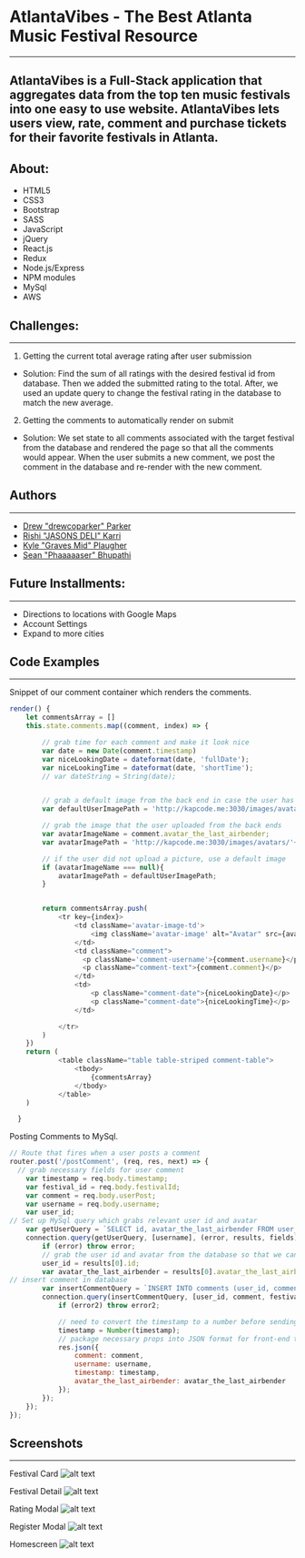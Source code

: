 
# AtlantaVibes - The Best Atlanta Music Festival Resource
---
AtlantaVibes is a Full-Stack application that aggregates data from the top ten music festivals into one easy to use website. AtlantaVibes lets users view, rate, comment and purchase tickets for their favorite festivals in Atlanta.
---

## About:

- HTML5
- CSS3
- Bootstrap
- SASS
- JavaScript
- jQuery
- React.js
- Redux
- Node.js/Express
- NPM modules
- MySql
- AWS

## Challenges:

--------------------------------------------------------------------------------

1. Getting the current total average rating after user submission
  - Solution: Find the sum of all ratings with the desired festival id from database. Then we added the submitted rating to the total. After, we used an update query to change the festival rating in the database to match the new average.

2. Getting the comments to automatically render on submit
  - Solution: We set state to all comments associated with the target festival from the database and rendered the page so that all the comments would appear. When the user submits a new comment, we post the comment in the database and re-render with the new comment.

## Authors

--------------------------------------------------------------------------------

- [Drew "drewcoparker" Parker](https://github.com/drewcoparker)
- [Rishi "JASONS DELI" Karri](https://github.com/rishikarri)
- [Kyle "Graves Mid" Plaugher](https://github.com/Kaplaugher)
- [Sean "Phaaaaaser" Bhupathi](https://github.com/seanbhup)

## Future Installments:

--------------------------------------------------------------------------------

- Directions to locations with Google Maps
- Account Settings
- Expand to more cities

## Code Examples

--------------------------------------------------------------------------------

Snippet of our comment container which renders the comments.

```javascript
render() {
    let commentsArray = []
    this.state.comments.map((comment, index) => {

        // grab time for each comment and make it look nice
        var date = new Date(comment.timestamp)
        var niceLookingDate = dateformat(date, 'fullDate');
        var niceLookingTime = dateformat(date, 'shortTime');
        // var dateString = String(date);


        // grab a default image from the back end in case the user has not uploaded a photo
        var defaultUserImagePath = 'http://kapcode.me:3030/images/avatars/default-user-image.jpg';

        // grab the image that the user uploaded from the back ends
        var avatarImageName = comment.avatar_the_last_airbender;
        var avatarImagePath = 'http://kapcode.me:3030/images/avatars/'+avatarImageName

        // if the user did not upload a picture, use a default image
        if (avatarImageName === null){
            avatarImagePath = defaultUserImagePath;
        }


        return commentsArray.push(                
            <tr key={index}>
                <td className='avatar-image-td'>
                    <img className='avatar-image' alt="Avatar" src={avatarImagePath} />
                </td>
                <td className="comment">
                  <p className='comment-username'>{comment.username}</p>
                  <p className="comment-text">{comment.comment}</p>
                </td>
                <td>
                    <p className="comment-date">{niceLookingDate}</p>
                    <p className="comment-date">{niceLookingTime}</p>
                </td>

            </tr>
        )
    })
    return (            
            <table className="table table-striped comment-table">
                <tbody>
                    {commentsArray}
                </tbody>
            </table>
    )

  }
```

Posting Comments to MySql.

```javascript
// Route that fires when a user posts a comment
router.post('/postComment', (req, res, next) => {
  // grab necessary fields for user comment
    var timestamp = req.body.timestamp;
    var festival_id = req.body.festivalId;
    var comment = req.body.userPost;
    var username = req.body.username;
    var user_id;
// Set up MySql query which grabs relevant user id and avatar
    var getUserQuery = `SELECT id, avatar_the_last_airbender FROM user_info WHERE username = ?`;
    connection.query(getUserQuery, [username], (error, results, fields) => {
        if (error) throw error;
        // grab the user id and avatar from the database so that we can pass it to the front end
        user_id = results[0].id;
        var avatar_the_last_airbender = results[0].avatar_the_last_airbender;
// insert comment in database
        var insertCommentQuery = `INSERT INTO comments (user_id, comment, festival_id, timestamp) VALUES (?, ?, ?, ?)`;
        connection.query(insertCommentQuery, [user_id, comment, festival_id, timestamp], (error2, results2, fields2) => {
            if (error2) throw error2;

            // need to convert the timestamp to a number before sending it back to the front-end so that we can convert it to a date object
            timestamp = Number(timestamp);
            // package necessary props into JSON format for front-end to use
            res.json({
                comment: comment,
                username: username,
                timestamp: timestamp,
                avatar_the_last_airbender: avatar_the_last_airbender
            });
        });
    });
});
```


## Screenshots

--------------------------------------------------------------------------------

Festival Card ![alt text](https://github.com/Kaplaugher/AtlantaVibes/blob/master/screenshots/festivaldetail.png "festivaldetail.png")

Festival Detail ![alt text](https://github.com/Kaplaugher/AtlantaVibes/blob/master/screenshots/festivaldetail2.png "festivaldetail2.png")

Rating Modal ![alt text](https://github.com/Kaplaugher/AtlantaVibes/blob/master/screenshots/ratingmodal.png "ratingmodal.png")

Register Modal ![alt text](https://github.com/Kaplaugher/AtlantaVibes/blob/master/screenshots/registermodal.png "registermodal.png")

Homescreen ![alt text](https://github.com/Kaplaugher/AtlantaVibes/blob/master/screenshots/homepage.png "homepage.png")
